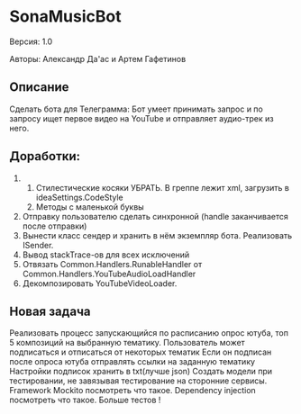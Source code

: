# SonaMusicBot
Версия: 1.0

Авторы: Александр Да'ас и Артем Гафетинов

## Описание
Сделать бота для Телеграмма: Бот умеет принимать запрос и по запросу ищет
первое видео на YouTube и отправляет аудио-трек из него.

## Доработки:
1. 1. Стилестические косяки УБРАТЬ. В греппе лежит xml, загрузить в ideaSettings.CodeStyle
    2. Методы с маленькой буквы
2. Отправку пользователю сделать синхронной (handle заканчивается после отправки)
3. Вынести класс сендер и хранить в нём экземпляр бота. Реализовать ISender.
4. Вывод stackTrace-ов для всех исключений
5. Отвязать Common.Handlers.RunableHandler от Common.Handlers.YouTubeAudioLoadHandler
6. Декомпозировать YouTubeVideoLoader.


## Новая задача
Реализовать процесс запускающийся по расписанию опрос ютуба, топ 5 композиций на выбранную тематику.
Пользователь может подписаться и отписаться от некоторых тематик
Если он подписан после опроса ютуба отправлять ссылки на заданную тематику
Настройки подписок хранить в txt(лучше json) 
Создать модели при тестировании, не завязывая тестирование на сторонние сервисы.
Framework Mockito посмотреть что такое.
Dependency injection посмотреть что такое.
Больше тестов !